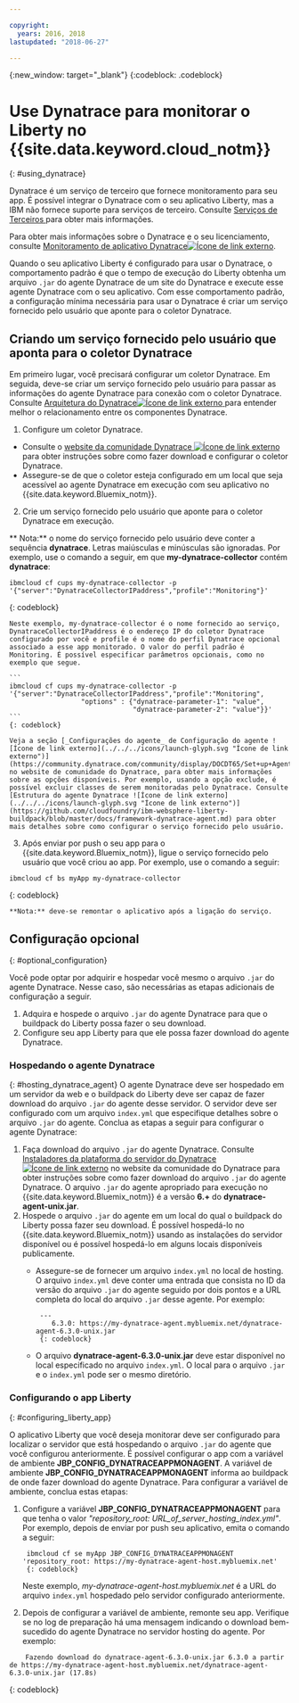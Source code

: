 ```yaml
---

copyright:
  years: 2016, 2018
lastupdated: "2018-06-27"

---
```


{:new_window: target="_blank"}
{:codeblock: .codeblock}

# Use Dynatrace para monitorar o Liberty no {{site.data.keyword.cloud_notm}}
{: #using_dynatrace}

Dynatrace é um serviço de terceiro que fornece monitoramento para seu app. É possível integrar o Dynatrace com o seu aplicativo Liberty, mas a IBM não fornece suporte para serviços de terceiro. Consulte  [ Serviços de Terceiros ](../../common/buildpackSupport.html#third-party)  para obter mais informações.

Para obter mais informações sobre o Dynatrace e o seu licenciamento, consulte [Monitoramento de aplicativo Dynatrace![Ícone de link externo](../../../icons/launch-glyph.svg "Ícone de link externo")](http://www.dynatrace.com/en/products/application-monitoring.html).

Quando o seu aplicativo Liberty é configurado para usar o Dynatrace, o comportamento padrão é que o tempo de execução do Liberty obtenha um arquivo `.jar` do agente Dynatrace de um site do Dynatrace e execute esse agente Dynatrace com o seu aplicativo. Com esse
comportamento padrão, a configuração mínima necessária para usar o Dynatrace é criar um
serviço fornecido pelo usuário que aponte para o coletor Dynatrace.

## Criando um serviço fornecido pelo usuário que aponta para o coletor Dynatrace

Em primeiro lugar, você precisará configurar um coletor Dynatrace.  Em seguida,
deve-se criar um serviço fornecido pelo usuário para passar as informações do agente
Dynatrace para conexão com o coletor Dynatrace. Consulte [Arquitetura do Dynatrace![Ícone de link externo](../../../icons/launch-glyph.svg "Ícone de link externo") ](https://community.dynatrace.com/community/display/DOCDT65/Architecture) para entender melhor o relacionamento entre os componentes Dynatrace.

1. Configure um coletor Dynatrace.
  * Consulte o [website da comunidade Dynatrace ![Ícone de link externo](../../../icons/launch-glyph.svg "Ícone de link externo")](https://community.dynatrace.com/community/display/EVAL/Step+3+-+Connect+Agent+to+Dynatrace) para obter instruções sobre como fazer download e configurar o coletor Dynatrace.
  * Assegure-se de que o coletor esteja configurado em um local que seja acessível ao agente Dynatrace em execução com seu aplicativo no {{site.data.keyword.Bluemix_notm}}.
2. Crie um serviço fornecido pelo usuário que aponte para o coletor Dynatrace em execução.

  ** Nota:** o nome do serviço fornecido pelo usuário deve conter a sequência **dynatrace**. Letras maiúsculas e minúsculas são ignoradas. Por exemplo, use o comando a seguir, em que **my-dynatrace-collector** contém **dynatrace**:
  ```
  ibmcloud cf cups my-dynatrace-collector -p '{"server":"DynatraceCollectorIPaddress","profile":"Monitoring"}'
  ```
  {: codeblock}

    Neste exemplo, my-dynatrace-collector é o nome fornecido ao serviço, DynatraceCollectorIPaddress é o endereço IP do coletor Dynatrace configurado por você e profile é o nome do perfil Dynatrace opcional associado a esse app monitorado. O valor do perfil padrão é Monitoring. É possível especificar parâmetros opcionais, como no exemplo que segue.

    ```
    ibmcloud cf cups my-dynatrace-collector -p '{"server":"DynatraceCollectorIPaddress","profile":"Monitoring",
                      "options" : {"dynatrace-parameter-1": "value",
                                   "dynatrace-parameter-2": "value"}}'
    ```
    {: codeblock}

    Veja a seção [_Configurações do agente_ de Configuração do agente ![Ícone de link externo](../../../icons/launch-glyph.svg "Ícone de link externo")](https://community.dynatrace.com/community/display/DOCDT65/Set+up+Agents) no website de comunidade do Dynatrace, para obter mais informações sobre as opções disponíveis. Por exemplo, usando a opção exclude, é possível excluir classes de serem monitoradas pelo Dynatrace. Consulte [Estrutura do agente Dynatrace ![Ícone de link externo](../../../icons/launch-glyph.svg "Ícone de link externo")](https://github.com/cloudfoundry/ibm-websphere-liberty-buildpack/blob/master/docs/framework-dynatrace-agent.md) para obter mais detalhes sobre como configurar o serviço fornecido pelo usuário.

3. Após enviar por push o seu app para o {{site.data.keyword.Bluemix_notm}}, ligue o serviço fornecido pelo usuário que você criou ao app. Por exemplo, use o comando a seguir:
  ```
  ibmcloud cf bs myApp my-dynatrace-collector
  ```
  {: codeblock}

    **Nota:** deve-se remontar o aplicativo após a ligação do serviço.

## Configuração opcional
{: #optional_configuration}

Você pode optar por adquirir e hospedar você mesmo o arquivo `.jar` do agente Dynatrace.  Nesse caso, são necessárias as etapas adicionais de configuração a seguir.
1. Adquira e hospede o arquivo `.jar` do agente Dynatrace para que o buildpack do Liberty possa fazer o seu download.
2. Configure seu app Liberty para que ele possa fazer download do agente Dynatrace.

### Hospedando o agente Dynatrace
{: #hosting_dynatrace_agent}
O agente Dynatrace deve ser hospedado em um servidor da web e o buildpack do Liberty deve ser capaz de fazer download do arquivo `.jar` do agente desse servidor. O servidor deve ser configurado com um arquivo `index.yml` que especifique detalhes sobre o arquivo `.jar` do agente. Conclua as etapas a seguir para configurar o agente Dynatrace:
  1. Faça download do arquivo  ` .jar `  do agente Dynatrace. Consulte [Instaladores da plataforma do servidor do Dynatrace ![Ícone de link externo](../../../icons/launch-glyph.svg "Ícone de link externo")](https://community.dynatrace.com/community/display/EVAL/Step+1+-+Download+and+install+Dynatrace) no website da comunidade do Dynatrace para obter instruções sobre como fazer download do arquivo `.jar` do agente Dynatrace. O arquivo `.jar` do agente apropriado para execução no {{site.data.keyword.Bluemix_notm}} é a versão **6.+** do **dynatrace-agent-unix.jar**.
  2. Hospede o arquivo `.jar` do agente em um local do qual o buildpack do Liberty possa fazer seu download. É possível hospedá-lo no {{site.data.keyword.Bluemix_notm}} usando as instalações do servidor disponível ou é possível hospedá-lo em alguns locais disponíveis publicamente.
     * Assegure-se de fornecer um arquivo `index.yml` no local de hosting. O arquivo `index.yml` deve conter uma entrada que consista no ID da versão do arquivo `.jar` do agente seguido por dois pontos e a URL completa do local do arquivo `.jar` desse agente. Por exemplo:

            ---
               6.3.0: https://my-dynatrace-agent.mybluemix.net/dynatrace-agent-6.3.0-unix.jar
            {: codeblock}

     * O arquivo **dynatrace-agent-6.3.0-unix.jar** deve estar disponível no local especificado no arquivo `index.yml`. O local para o arquivo `.jar` e o `index.yml` pode ser o mesmo diretório.

### Configurando o app Liberty
{: #configuring_liberty_app}

O aplicativo Liberty que você deseja monitorar deve ser configurado para localizar o servidor que está hospedando o arquivo `.jar` do agente que você configurou anteriormente. É possível configurar o app com a variável de ambiente **JBP_CONFIG_DYNATRACEAPPMONAGENT**. A variável de ambiente **JBP_CONFIG_DYNATRACEAPPMONAGENT** informa ao buildpack de onde fazer download do agente Dynatrace. Para configurar a variável de ambiente, conclua estas etapas:

1. Configure a variável **JBP_CONFIG_DYNATRACEAPPMONAGENT** para que tenha o valor *"repository_root: URL_of_server_hosting_index.yml"*. Por exemplo, depois de enviar por push seu aplicativo, emita o comando a seguir:

        ibmcloud cf se myApp JBP_CONFIG_DYNATRACEAPPMONAGENT 'repository_root: https://my-dynatrace-agent-host.mybluemix.net'
        {: codeblock}

    Neste exemplo, *my-dynatrace-agent-host.mybluemix.net* é a URL do arquivo `index.yml` hospedado pelo servidor configurado anteriormente.

2. Depois de configurar a variável de ambiente, remonte seu app. Verifique se no log de preparação há uma mensagem indicando o download bem-sucedido do agente Dynatrace no servidor hosting do agente. Por exemplo:
```
    Fazendo download do dynatrace-agent-6.3.0-unix.jar 6.3.0 a partir de https://my-dynatrace-agent-host.mybluemix.net/dynatrace-agent-6.3.0-unix.jar (17.8s)
```
{: codeblock}
